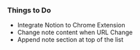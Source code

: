 ### Things to Do
- Integrate Notion to Chrome Extension
- Change note content when URL Change
- Append note section at top of the list